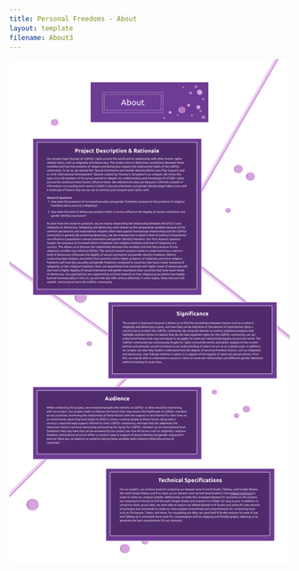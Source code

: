 ```yaml
---
title: Personal Freedoms - About
layout: template
filename: About3
--- 
```

<div align="center"><img src="4bAbout.png" alt="About Personal Freedoms"></div>
